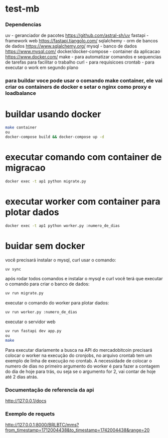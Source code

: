 # test-mb

### Dependencias
uv - geranciador de pacotes https://github.com/astral-sh/uv
fastapi - framework web https://fastapi.tiangolo.com/
sqlalchemy - orm de bancos de dados https://www.sqlalchemy.org/
mysql - banco de dados https://www.mysql.com/
docker/docker-compose - container da aplicacao https://www.docker.com/
make - para automatizar comandos e sequencias de tarefas para facilitar o trabalho
curl - para requisicoes
crontab - para executar o work em segundo plano

### para buildar voce pode usar o comando make container, ele vai criar os containers de docker e setar o nginx como proxy e loadbalance

# buildar usando docker
```bash
make container
ou
docker-compose build && docker-compose up -d
```

# executar comando com container de migracao
```bash
docker exec -t ap1 python migrate.py
```

# executar worker com container para plotar dados
```bash
docker exec -t ap1 python worker.py :numero_de_dias
```

# buidar sem docker
você precisará instalar o mysql, curl
usar o comando:
```bash
uv sync
```

após rodar todos comandos e instalar o mysql e curl você terá que executar o comando para criar o banco de dados:
```bash
uv run migrate.py
```

executar o comando do worker para plotar dados:
```bash
uv run worker.py :numero_de_dias
```

executar o servidor web
```bash
uv run fastapi dev app.py
ou
make
```

Para executar diariamente a busca na API do mercadobitcoin precisará colocar o worker na execução do cronjobs,
no arquivo crontab tem um exemplo de linha de execução no crontab.
A necessidade de colocar o numero de dias no primeiro argumento do worker é para fazer a contagem do dia de hoje para trás, ou seja se o argumento for 2, vai contar de hoje até 2 dias atrás.

### Documentação de referencia da api
http://127.0.0.1/docs

### Exemplo de requets
http://127.0.0.1:8000/BRLBTC/mms?from_timestamp=1712004438&to_timestamp=1742004438&range=20